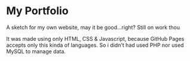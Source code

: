 # My Portfolio
A sketch for my own website, may it be good...right? Still on work thou

It was made using only HTML, CSS & Javascript, because GitHub Pages accepts only this kinda of languages.
So i didn't had used PHP nor used MySQL to manage data.
